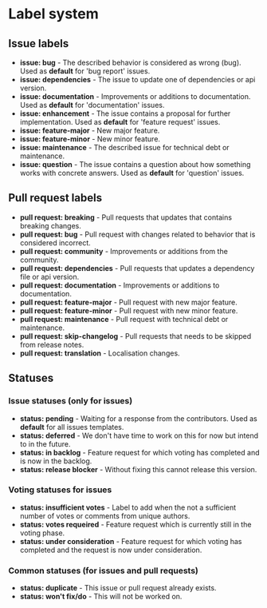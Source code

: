 # Label system


## Issue labels

* **issue: bug** - The described behavior is considered as wrong (bug). Used as **default** for 'bug report' issues.
* **issue: dependencies** - The issue to update one of dependencies or api version.
* **issue: documentation** - Improvements or additions to documentation. Used as **default** for 'documentation' issues.
* **issue: enhancement** - The issue contains a proposal for further implementation. Used as **default** for 'feature request' issues.
* **issue: feature-major** - New major feature.
* **issue: feature-minor** - New minor feature.
* **issue: maintenance** - The described issue for technical debt or maintenance.
* **issue: question** - The issue contains a question about how something works with concrete answers. Used as **default** for 'question' issues.


## Pull request labels

* **pull request: breaking** - Pull requests that updates that contains breaking changes.
* **pull request: bug** - Pull request with changes related to behavior that is considered incorrect.
* **pull request: community** - Improvements or additions from the community.
* **pull request: dependencies** - Pull requests that updates a dependency file or api version.
* **pull request: documentation** - Improvements or additions to documentation.
* **pull request: feature-major** - Pull request with new major feature.
* **pull request: feature-minor** - Pull request with new minor feature.
* **pull request: maintenance** -  Pull request with technical debt or maintenance.
* **pull request: skip-changelog** - Pull requests that needs to be skipped from release notes.
* **pull request: translation** - Localisation changes.


## Statuses

### Issue statuses (only for issues)

* **status: pending** - Waiting for a response from the contributors. Used as **default** for all issues templates.
* **status: deferred** - We don't have time to work on this for now but intend to in the future.
* **status: in backlog** - Feature request for which voting has completed and is now in the backlog.
* **status: release blocker** - Without fixing this cannot release this version.

### Voting statuses for issues

* **status: insufficient votes** - Label to add when the not a sufficient number of votes or comments from unique authors.
* **status: votes requeired** - Feature request which is currently still in the voting phase.
* **status: under consideration** - Feature request for which voting has completed and the request is now under consideration.

### Common statuses (for issues and pull requests)

* **status: duplicate** - This issue or pull request already exists.
* **status: won't fix/do** - This will not be worked on.
